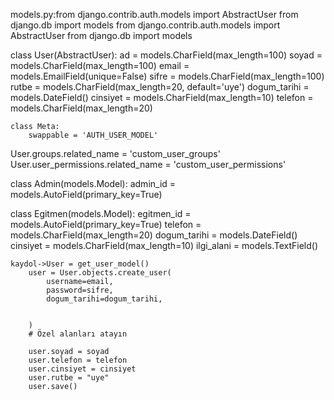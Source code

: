 models.py:from django.contrib.auth.models import AbstractUser
from django.db import models
from django.contrib.auth.models import AbstractUser
from django.db import models

class User(AbstractUser):
    ad = models.CharField(max_length=100)
    soyad = models.CharField(max_length=100)
    email = models.EmailField(unique=False)
    sifre = models.CharField(max_length=100)
    rutbe = models.CharField(max_length=20, default='uye')
    dogum_tarihi = models.DateField()
    cinsiyet = models.CharField(max_length=10)
    telefon = models.CharField(max_length=20)

    class Meta:
        swappable = 'AUTH_USER_MODEL'



User.groups.related_name = 'custom_user_groups'
User.user_permissions.related_name = 'custom_user_permissions'

class Admin(models.Model):
    admin_id = models.AutoField(primary_key=True)

class Egitmen(models.Model):
    egitmen_id = models.AutoField(primary_key=True)
    telefon = models.CharField(max_length=20)
    dogum_tarihi = models.DateField()
    cinsiyet = models.CharField(max_length=10)
    ilgi_alani = models.TextField()


    kaydol->User = get_user_model()
        user = User.objects.create_user(
            username=email,
            password=sifre,
            dogum_tarihi=dogum_tarihi, 


        )
        # Özel alanları atayın
        
        user.soyad = soyad
        user.telefon = telefon
        user.cinsiyet = cinsiyet
        user.rutbe = "uye"
        user.save()




